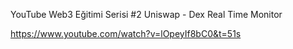 YouTube Web3 Eğitimi Serisi #2
Uniswap - Dex Real Time Monitor

https://www.youtube.com/watch?v=lOpeyIf8bC0&t=51s
